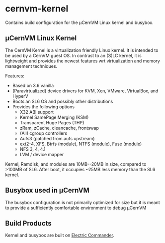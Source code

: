 cernvm-kernel
=============

Contains build configuration for the µCernVM Linux kernel and busybox.

## µCernVM Linux Kernel

The CernVM Kernel is a virtualization friendly Linux kernel.
It is intended to be used by a CernVM guest OS.
In contrast to an (S)LC kernel, it is lightweight and provides the newest
features wrt virtualization and memory management techniques.

Features:
  * Based on 3.6 vanilla
  * (Paravirtualized) device drivers for
     KVM, Xen, VMware, VirtualBox, and HyperV
  * Boots an SL6 OS and possibly other distributions
  * Provides the following options
    - X32 ABI support
    - Kernel SamePage Merging (KSM)
    - Transparent Huge Pages (THP)
    - zRam, zCache, cleancache, frontswap
    - (All) cgroup controllers
    - Aufs3 (patched from aufs upstream)
    - ext2-4, XFS, Btrfs (module), NTFS (module), Fuse (module)
    - NFS 3, 4, 4.1
    - LVM / device mapper

Kernel, Ramdisk, and modules are 10MB--20MB in size, compared to >100MB of SL6.
After boot, it occupies ~25MB less memory than the SL6 kernel.

## Busybox used in µCernVM

The busybox configuration is not primarily optimized for size
but it is meant to provide a sufficiently comfortable environment to debug µCernVM

## Build Products

Kernel and busybox are built on
[Electric Commander](https://ecsft.cern.ch/dist/cernvm).

